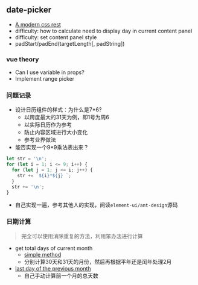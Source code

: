 ## date-picker
* [A modern css rest](https://github.com/hankchizljaw/modern-css-reset)
* difficulty: how to calculate need to display day in current content panel
* difficulty: set content panel style
* padStart/padEnd(targetLength[, padString])
### vue theory
* Can I use variable in props?
* Implement range picker

### 问题记录
* 设计日历组件的样式：为什么是7*6?
  * 以跨度最大的31天为例，即1号为周6
  * 以实际日历作为参考
  * 防止内容区域进行大小变化
  * 参考业界做法
* 能否实现一个9*9乘法表出来？
```javascript
let str = '\n';
for (let i = 1; i <= 9; i++) {
  for (let j = 1; j <= i; j++) {
    str += `${i}*${j} `;
  }
  str += '\n';
}
```
* 自己实现一遍，参考其他人的实现，阅读`element-ui/ant-design`源码


### 日期计算
> 完全可以使用消除重复的方法，利用笨办法进行计算

* get total days of current month
  * [simple method](https://stackoverflow.com/a/1184359/12819402)
  * 分别计算30天和31天的月份，然后再根据平年还是闰年处理2月
* [last day of the previous month](https://stackoverflow.com/a/7466176/12819402)
  * 自己手动计算前一个月的总天数
 
